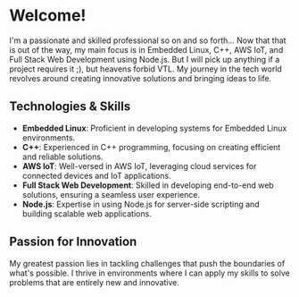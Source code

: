 # Welcome!

I'm a passionate and skilled professional so on and so forth... Now that that is out of the way, my main focus is in Embedded Linux, C++, AWS IoT, and Full Stack Web Development using Node.js. But I will pick up anything if a project requires it ;), but heavens forbid VTL. My journey in the tech world revolves around creating innovative solutions and bringing ideas to life.

## Technologies & Skills
- **Embedded Linux**: Proficient in developing systems for Embedded Linux environments.
- **C++**: Experienced in C++ programming, focusing on creating efficient and reliable solutions.
- **AWS IoT**: Well-versed in AWS IoT, leveraging cloud services for connected devices and IoT applications.
- **Full Stack Web Development**: Skilled in developing end-to-end web solutions, ensuring a seamless user experience.
- **Node.js**: Expertise in using Node.js for server-side scripting and building scalable web applications.

## Passion for Innovation
My greatest passion lies in tackling challenges that push the boundaries of what's possible. I thrive in environments where I can apply my skills to solve problems that are entirely new and innovative.
